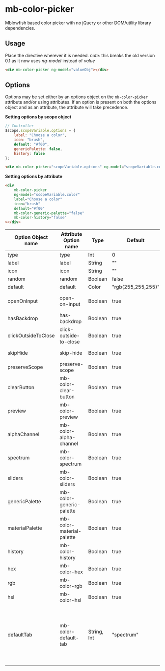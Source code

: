 # mb-color-picker

Mblowfish based color picker with no jQuery or other DOM/utility library dependencies.


## Usage

Place the directive wherever it is needed.  _note:_ this breaks the old version 0.1 as it now uses _ng-model_ instead of _value_

````html
<div mb-color-picker ng-model="valueObj"></div>
````

## Options

Options may be set either by an options object on the `mb-color-picker` attribute and/or using attributes.  If an option is present on both the options object and as an attribute, the attribute will take precedence.

**Setting options by scope object**
```js
// Controller
$scope.scopeVariable.options = {
    label: "Choose a color",
    icon: "brush",
    default: "#f00",
    genericPalette: false,
    history: false
};
```
```html
<div mb-color-picker="scopeVariable.options" ng-model="scopeVariable.color"></div>
```

**Setting options by attribute**
```html
<div
    mb-color-picker
    ng-model="scopeVariable.color"
    label="Choose a color"
    icon="brush"
    default="#f00"
    mb-color-generic-palette="false"
    mb-color-history="false"
></div>
```

| Option Object name  	| Attribute Option name     	| Type        	| Default            	| Description                                                                                                                                                                                                                                          	|
|---------------------	|---------------------------	|-------------	|--------------------	|------------------------------------------------------------------------------------------------------------------------------------------------------------------------------------------------------------------------------------------------------	|
| type                	| type                      	| Int         	| 0                  	| Default output type. 0: hex, 1: rgb, 2: hsl                                                                                                                                                                                                          	|
| label               	| label                     	| String      	| ""                 	| The lable for the input.                                                                                                                                                                                                                             	|
| icon                	| icon                      	| String      	| ""                 	| Material Icon name. https://design.google.com/icons/                                                                                                                                                                                                 	|
| random              	| random                    	| Boolean     	| false              	| Select a random color on open                                                                                                                                                                                                                        	|
| default             	| default                   	| Color       	| "rgb(255,255,255)" 	| Default color                                                                                                                                                                                                                                        	|
| openOnInput         	| open-on-input             	| Boolean     	| true               	| Open color picker when user clicks on the input field. If disabled, color picker will only open when clicking on the preview.                                                                                                                        	|
| hasBackdrop         	| has-backdrop              	| Boolean     	| true               	| Dialog Backdrop. https://material.angularjs.org/latest/api/service/$mdDialog                                                                                                                                                                         	|
| clickOutsideToClose 	| click-outside-to-close    	| Boolean     	| true               	| Dialog click outside to close. https://material.angularjs.org/latest/api/service/$mdDialog                                                                                                                                                           	|
| skipHide            	| skip-hide                 	| Boolean     	| true               	| Allows for opening multiple dialogs. https://github.com/angular/material/issues/7262                                                                                                                                                                 	|
| preserveScope       	| preserve-scope            	| Boolean     	| true               	| Dialog preserveScope. https://material.angularjs.org/latest/api/service/$mdDialog                                                                                                                                                                    	|
| clearButton         	| mb-color-clear-button     	| Boolean     	| true               	| Show the "clear" button inside of the input.                                                                                                                                                                                                         	|
| preview             	| mb-color-preview          	| Boolean     	| true               	| Show the color preview circle next to the input.                                                                                                                                                                                                     	|
| alphaChannel        	| mb-color-alpha-channel    	| Boolean     	| true               	| Enable alpha channel.                                                                                                                                                                                                                                	|
| spectrum            	| mb-color-spectrum         	| Boolean     	| true               	| Show the spectrum tab.                                                                                                                                                                                                                               	|
| sliders             	| mb-color-sliders          	| Boolean     	| true               	| Show the sliders tab.                                                                                                                                                                                                                                	|
| genericPalette      	| mb-color-generic-palette  	| Boolean     	| true               	| Show the generic palette tab.                                                                                                                                                                                                                        	|
| materialPalette     	| mb-color-material-palette 	| Boolean     	| true               	| Show the material colors palette tab.                                                                                                                                                                                                                	|
| history             	| mb-color-history          	| Boolean     	| true               	| Show the history tab.                                                                                                                                                                                                                                	|
| hex             	| mb-color-hex          	| Boolean     	| true               	| Show the HEX values tab.                                                                                                                                                                                                                                	|
| rgb             	| mb-color-rgb          	| Boolean     	| true               	| Show the RGB values tab.                                                                                                                                                                                                                                	|
| hsl             	| mb-color-hsl          	| Boolean     	| true               	| Show the HSL values tab.                                                                                                                                                                                                                                	|
| defaultTab          	| mb-color-default-tab      	| String, Int 	| "spectrum"         	| Which tab should be selected when opening.  Can either be a string or index.  If the value is an index, do not count hidden/disabled tabs. <ul><li>spectrum</li><li>sliders</li><li>genericPalette</li><li>materialPalette</li><li>history</li></ul> 	|


